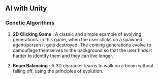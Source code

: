## AI with Unity 

### Genetic Algorithms
1. **2D Clicking Game** : A classic and simple example of evolving generations. In this game, when the user clicks on a spawned agent/person it gets destroyed. The coming generations evolve to camouflage themselves to the background so that the user finds it harder to identify them and they can live longer. 

2. **Beam Balancing** : A 3D character learns to walk on a beam without falling off, using the principles of evolution.
